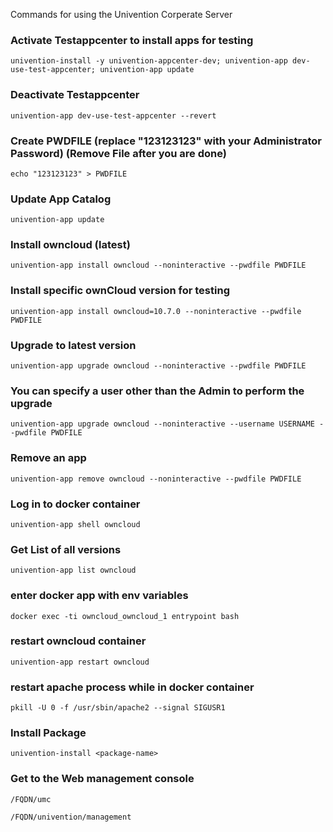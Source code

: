 Commands for using the Univention Corperate Server

### Activate Testappcenter to install apps for testing

```
univention-install -y univention-appcenter-dev; univention-app dev-use-test-appcenter; univention-app update
```

### Deactivate Testappcenter

`univention-app dev-use-test-appcenter --revert`

### Create PWDFILE (replace "123123123" with your Administrator Password) (Remove File after you are done)

`echo "123123123" > PWDFILE`

### Update App Catalog

`univention-app update`

### Install owncloud (latest)

`univention-app install owncloud --noninteractive --pwdfile PWDFILE`

### Install specific ownCloud version for testing

`univention-app install owncloud=10.7.0 --noninteractive --pwdfile PWDFILE`

### Upgrade to latest version

`univention-app upgrade owncloud --noninteractive --pwdfile PWDFILE`

### You can specify a user other than the Admin to perform the upgrade

`univention-app upgrade owncloud --noninteractive --username USERNAME --pwdfile PWDFILE`

### Remove an app

`univention-app remove owncloud --noninteractive --pwdfile PWDFILE`

### Log in to docker container

`univention-app shell owncloud`

### Get List of all versions

`univention-app list owncloud`

### enter docker app with env variables

`docker exec -ti owncloud_owncloud_1 entrypoint bash`

### restart owncloud container

`univention-app restart owncloud`

### restart apache process while in docker container

`pkill -U 0 -f /usr/sbin/apache2 --signal SIGUSR1`

### Install Package

`univention-install <package-name>` 

### Get to the Web management console

`/FQDN/umc`

`/FQDN/univention/management`
